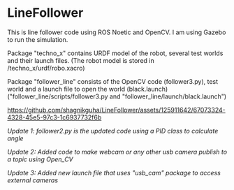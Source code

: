 # LineFollower
This is line follower code using ROS Noetic and OpenCV. I am using Gazebo to run the simulation.

Package "techno_x" contains URDF model of the robot, several test worlds and their launch files.
(The robot model is stored in /techno_x/urdf/robo.xacro)

Package "follower_line" consists of the OpenCV code (follower3.py), test world and a launch file to open the world (black.launch)
("follower_line/scripts/follower3.py      and      "follower_line/launch/black.launch")




https://github.com/shagnikguha/LineFollower/assets/125911642/67073324-4328-45e5-97c3-1c6937732f6b



*Update 1: follower2.py is the updated code using a PID class to calculate angle*         

*Update 2: Added code to make webcam or any other usb camera publish to a topic using Open_CV*

*Update 3: Added new launch file that uses "usb_cam" package to access external cameras*
